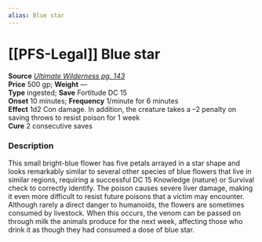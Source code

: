 ```yaml
---
alias: Blue star
---
```


# [[PFS-Legal]] Blue star

**Source** [_Ultimate Wilderness pg. 143_](http://paizo.com/products/btpy9ujo)  
**Price** 500 gp; **Weight** —  
**Type** ingested; **Save** Fortitude DC 15  
**Onset** 10 minutes; **Frequency** 1/minute for 6 minutes  
**Effect** 1d2 Con damage. In addition, the creature takes a –2 penalty on saving throws to resist poison for 1 week  
**Cure** 2 consecutive saves

### Description

This small bright-blue flower has five petals arrayed in a star shape and looks remarkably similar to several other species of blue flowers that live in similar regions, requiring a successful DC 15 Knowledge (nature) or Survival check to correctly identify. The poison causes severe liver damage, making it even more difficult to resist future poisons that a victim may encounter. Although rarely a direct danger to humanoids, the flowers are sometimes consumed by livestock. When this occurs, the venom can be passed on through milk the animals produce for the next week, affecting those who drink it as though they had consumed a dose of blue star.
